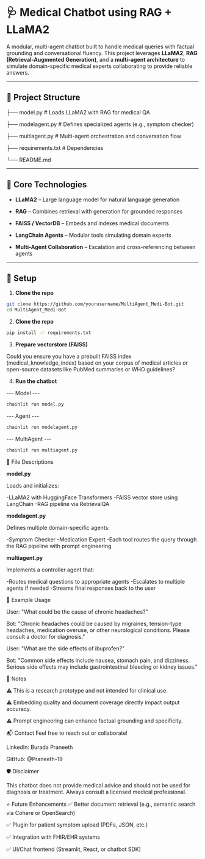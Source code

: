 # 🩺 Medical Chatbot using RAG + LLaMA2

A modular, multi-agent chatbot built to handle medical queries with factual grounding and conversational fluency. This project leverages **LLaMA2**, **RAG (Retrieval-Augmented Generation)**, and a **multi-agent architecture** to simulate domain-specific medical experts collaborating to provide reliable answers.

---

## 📁 Project Structure

├── model.py # Loads LLaMA2 with RAG for medical QA

├── modelagent.py # Defines specialized agents (e.g., symptom checker)

├── multiagent.py # Multi-agent orchestration and conversation flow

├── requirements.txt # Dependencies

└── README.md


---

## 🧠 Core Technologies

- **LLaMA2** – Large language model for natural language generation
  
- **RAG** – Combines retrieval with generation for grounded responses

- **FAISS / VectorDB** – Embeds and indexes medical documents

- **LangChain Agents** – Modular tools simulating domain experts

- **Multi-Agent Collaboration** – Escalation and cross-referencing between agents

---

## 🔧 Setup

1. **Clone the repo**

  ```bash
  git clone https://github.com/yourusername/MultiAgent_Medi-Bot.git
  cd MultiAgent_Medi-Bot
  ```

2. **Clone the repo**

```bash
pip install -r requirements.txt
```

3. **Prepare vectorstore (FAISS)**

  Could you ensure you have a prebuilt FAISS index (medical_knowledge_index) based on your corpus of medical articles or open-source datasets like PubMed summaries or WHO guidelines?

4. **Run the chatbot**

--- Model ---
```bash
chainlit run model.py
```
 --- Agent ---
```bash
chainlit run modelagent.py
```
--- MultiAgent ---
```bash
chainlit run multiagent.py
```

📄 File Descriptions

**model.py**

Loads and initializes:
   
  -LLaMA2 with HuggingFace Transformers
  -FAISS vector store using LangChain
  -RAG pipeline via RetrievalQA

**modelagent.py**

Defines multiple domain-specific agents:

  -Symptom Checker
  -Medication Expert
  -Each tool routes the query through the RAG pipeline with prompt engineering

**multiagent.py**

Implements a controller agent that:
   
  -Routes medical questions to appropriate agents
  -Escalates to multiple agents if needed
  -Streams final responses back to the user
  
🧪 Example Usage

  User: "What could be the cause of chronic headaches?"

  Bot: "Chronic headaches could be caused by migraines, tension-type headaches, medication overuse, or other neurological conditions. Please consult a doctor for diagnosis."


  User: "What are the side effects of ibuprofen?"

  Bot: "Common side effects include nausea, stomach pain, and dizziness. Serious side effects may include gastrointestinal bleeding or kidney issues."

📌 Notes

  ⚠️ This is a research prototype and not intended for clinical use.

  ⚠️ Embedding quality and document coverage directly impact output accuracy.

  ⚠️ Prompt engineering can enhance factual grounding and specificity.

📬 Contact
  Feel free to reach out or collaborate!

  LinkedIn: Burada Praneeth

  GitHub: @Praneeth-19

🛡️ Disclaimer

  This chatbot does not provide medical advice and should not be used for diagnosis or treatment. Always consult a licensed medical professional.

⭐️ Future Enhancements
  ✅ Better document retrieval (e.g., semantic search via Cohere or OpenSearch)

  ✅ Plugin for patient symptom upload (PDFs, JSON, etc.)

  ✅ Integration with FHIR/EHR systems

  ✅ UI/Chat frontend (Streamlit, React, or chatbot SDK)
